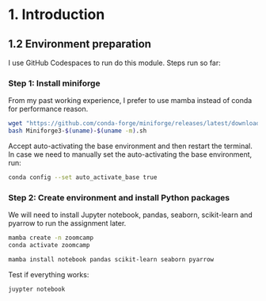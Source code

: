 # 1. Introduction

## 1.2 Environment preparation

I use GitHub Codespaces to run do this module.
Steps run so far:

### Step 1: Install miniforge

From my past working experience, I prefer to use mamba instead of conda for performance reason.

```sh
wget "https://github.com/conda-forge/miniforge/releases/latest/download/Miniforge3-$(uname)-$(uname -m).sh"
bash Miniforge3-$(uname)-$(uname -m).sh
```

Accept auto-activating the base environment and then restart the terminal. In case we need to manually set the auto-activating the base environment, run:

```sh
conda config --set auto_activate_base true
```

### Step 2: Create environment and install Python packages

We will need to install Jupyter notebook, pandas, seaborn, scikit-learn and pyarrow to run the assignment later.

```sh
mamba create -n zoomcamp
conda activate zoomcamp

mamba install notebook pandas scikit-learn seaborn pyarrow
```

Test if everything works:

```sh
juypter notebook
```

